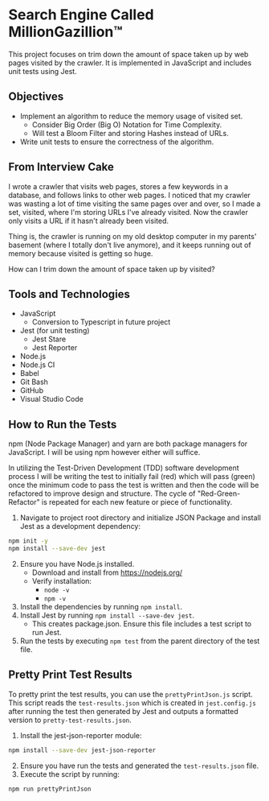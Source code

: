 # Search Engine Called MillionGazillion™

This project focuses on trim down the amount of space taken up by web pages visited by the crawler. It is implemented in JavaScript and includes unit tests using Jest.

## Objectives
- Implement an algorithm to reduce the memory usage of visited set.
  - Consider Big Order (Big O) Notation for Time Complexity.
   - Will test a Bloom Filter and storing Hashes instead of URLs.
- Write unit tests to ensure the correctness of the algorithm.

## From Interview Cake
I wrote a crawler that visits web pages, stores a few keywords in a database, and follows links to other web pages. I noticed that my crawler was wasting a lot of time visiting the same pages over and over, so I made a set, visited, where I'm storing URLs I've already visited. Now the crawler only visits a URL if it hasn't already been visited.

Thing is, the crawler is running on my old desktop computer in my parents' basement (where I totally don't live anymore), and it keeps running out of memory because visited is getting so huge.

How can I trim down the amount of space taken up by visited?

## Tools and Technologies
- JavaScript
  - Conversion to Typescript in future project
- Jest (for unit testing)
  - Jest Stare
  - Jest Reporter
- Node.js
- Node.js CI
- Babel
- Git Bash
- GitHub
- Visual Studio Code

## How to Run the Tests
npm (Node Package Manager) and yarn are both package managers for JavaScript. I will be using npm however either will suffice.

In utilizing the Test-Driven Development (TDD) software development process I will be writing the test to initially fail (red) which will pass (green) once the minimum code to pass the test is written and then the code will be refactored to improve design and structure. The cycle of "Red-Green-Refactor" is repeated for each new feature or piece of functionality.

1. Navigate to project root directory and initialize JSON Package and install Jest as a development dependency:
```Bash
npm init -y
npm install --save-dev jest
```
2. Ensure you have Node.js installed.
   - Download and install from https://nodejs.org/
   - Verify installation:
     - `node -v`
     - `npm -v`
3. Install the dependencies by running `npm install`.
4. Install Jest by running `npm install --save-dev jest`.
   - This creates package.json. Ensure this file includes a test script to run Jest.
5. Run the tests by executing `npm test` from the parent directory of the test file.

## Pretty Print Test Results
To pretty print the test results, you can use the `prettyPrintJson.js` script. This script reads the `test-results.json` which is created in `jest.config.js` after running the test then generated by Jest and outputs a formatted version to `pretty-test-results.json`.

1. Install the jest-json-reporter module:
```Bash
npm install --save-dev jest-json-reporter
```
2. Ensure you have run the tests and generated the `test-results.json` file.
3. Execute the script by running:
```Bash
npm run prettyPrintJson
```
